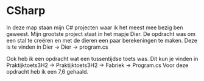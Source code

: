 # CSharp
In deze map staan mijn C# projecten waar ik het meest mee bezig ben geweest. 
Mijn grootste project staat in het mapje Dier. De opdracht was om een stal te creëren en met de dieren een paar berekeningen te maken.
Deze is te vinden in Dier -> Dier -> program.cs

Ook heb ik een opdracht wat een tussentijdse toets was. Dit kun je vinden in Praktijktoets3H2 -> Praktijktoets3H2 -> Fabriek -> Program.cs
Voor deze opdracht heb ik een 7,6 gehaald.
